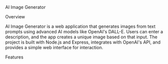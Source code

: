 AI Image Generator

Overview

AI Image Generator is a web application that generates images from text prompts using advanced AI models like OpenAI's DALL-E. Users can enter a description, and the app creates a unique image based on that input. The project is built with Node.js and Express, integrates with OpenAI's API, and provides a simple web interface for interaction.

Features
